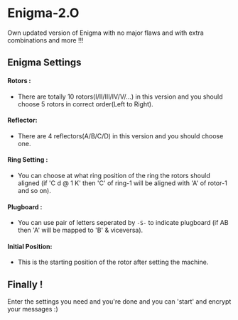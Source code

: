# Enigma-2.O
Own updated version of Enigma with no major flaws and with extra combinations and more !!!

## Enigma Settings
   #### Rotors : 
   - There are totally 10 rotors(I/II/III/IV/V/...) in this version and you should choose 5 rotors in correct order(Left to Right).
    
   #### Reflector:
   - There are 4 reflectors(A/B/C/D) in this version and you should choose one.
    
   #### Ring Setting : 
   - You can choose at what ring position of the ring the rotors should aligned (if 'C d @ 1 K' then 'C' of ring-1 will be aligned with 'A' of rotor-1 and so on).
    
   #### Plugboard :
   - You can use pair of letters seperated by `-S-` to indicate plugboard (if AB then 'A' will be mapped to 'B' & viceversa).
    
   #### Initial Position:
   - This is the starting position of the rotor after setting the machine.

## Finally !
 Enter the settings you need and you're done and you can 'start' and encrypt your messages :)
